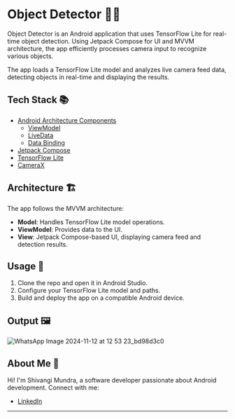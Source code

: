 # Object Detector 🕵️‍♂️

Object Detector is an Android application that uses TensorFlow Lite for real-time object detection. Using Jetpack Compose for UI and MVVM architecture, the app efficiently processes camera input to recognize various objects.

The app loads a TensorFlow Lite model and analyzes live camera feed data, detecting objects in real-time and displaying the results.

## Tech Stack 📚

* [Android Architecture Components](https://developer.android.com/topic/architecture)
    * [ViewModel](https://developer.android.com/topic/libraries/architecture/viewmodel)
    * [LiveData](https://developer.android.com/topic/libraries/architecture/livedata)
    * [Data Binding](https://developer.android.com/topic/libraries/data-binding)
* [Jetpack Compose](https://developer.android.com/jetpack/compose)
* [TensorFlow Lite](https://www.tensorflow.org/lite)
* [CameraX](https://developer.android.com/training/camerax)

## Architecture 🏗

The app follows the MVVM architecture:
- **Model**: Handles TensorFlow Lite model operations.
- **ViewModel**: Provides data to the UI.
- **View**: Jetpack Compose-based UI, displaying camera feed and detection results.

## Usage 📲

1. Clone the repo and open it in Android Studio.
2. Configure your TensorFlow Lite model and paths.
3. Build and deploy the app on a compatible Android device.

## Output 🖼
![WhatsApp Image 2024-11-12 at 12 53 23_bd98d3c0](https://github.com/user-attachments/assets/2e16c099-fe47-42fa-9bbb-0b904be37ddd)


## About Me 🚀
Hi! I'm Shivangi Mundra, a software developer passionate about Android development. Connect with me:

- [LinkedIn](https://www.linkedin.com/in/shivangi-mundra-9a31b65b/)

---

